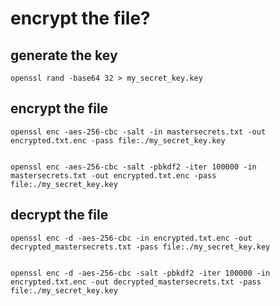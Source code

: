 # encrypt the file?

## generate the key

    openssl rand -base64 32 > my_secret_key.key

## encrypt the file

    openssl enc -aes-256-cbc -salt -in mastersecrets.txt -out encrypted.txt.enc -pass file:./my_secret_key.key


    openssl enc -aes-256-cbc -salt -pbkdf2 -iter 100000 -in mastersecrets.txt -out encrypted.txt.enc -pass file:./my_secret_key.key

## decrypt the file

    openssl enc -d -aes-256-cbc -in encrypted.txt.enc -out decrypted_mastersecrets.txt -pass file:./my_secret_key.key

    
    openssl enc -d -aes-256-cbc -salt -pbkdf2 -iter 100000 -in encrypted.txt.enc -out decrypted_mastersecrets.txt -pass file:./my_secret_key.key
